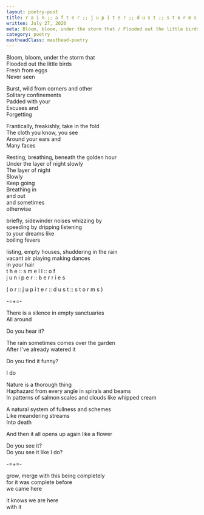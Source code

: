 ```yaml
---
layout: poetry-post
title: r a i n ;; a f t e r ;; j u p i t e r ;; d u s t ;; s t o r m s
written: July 27, 2020
meta: Bloom, bloom, under the storm that / Flooded out the little birds / Fresh from eggs / Never seen
category: poetry
mastheadClass: masthead-poetry
---
```


Bloom, bloom, under the storm that <br>
Flooded out the little birds <br>
Fresh from eggs <br>
Never seen

Burst, wild from corners and other <br>
Solitary confinements <br>
Padded with your <br>
Excuses and <br>
Forgetting

Frantically, freakishly, take in the fold <br>
The cloth you know, you see <br>
Around your ears and <br>
Many faces

Resting, breathing, beneath the golden hour <br>
Under the layer of night slowly <br>
The layer of night <br>
Slowly <br>
Keep going <br>
Breathing in <br>
and out <br>
and sometimes <br>
otherwise

briefly, sidewinder noises whizzing by <br>
speeding by dripping listening <br>
to your dreams like <br>
boiling fevers

listing, empty houses, shuddering in the rain <br>
vacant air playing making dances <br>
in your hair <br>
t h e :: s m e l l :: o f <br>
j u n i p e r :: b e r r i e s

( o r :: j u p i t e r :: d u s t :: s t o r m s )

-=+=-

There is a silence in empty sanctuaries <br>
All around

Do you hear it?

The rain sometimes comes over the garden <br>
After I've already watered it

Do you find it funny?

I do

Nature is a thorough thing <br>
Haphazard from every angle in spirals and beams <br>
In patterns of salmon scales and clouds like whipped cream

A natural system of fullness and schemes <br>
Like meandering streams <br>
Into death

And then it all opens up again like a flower

Do you see it? <br>
Do you see it like I do?

-=+=-

grow, merge with this being completely <br>
for it was complete before <br>
we came here

it knows we are here <br>
with it
